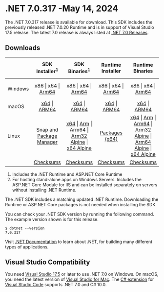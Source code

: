 # .NET 7.0.317 -May 14, 2024

The .NET 7.0.317 release is available for download. This SDK includes the previously released .NET 7.0.20 Runtime and is in support of Visual Studio 17.5 release. The latest 7.0 release is always listed at [.NET 7.0 Releases](../README.md).

## Downloads

|           | SDK Installer<sup>1</sup>                        | SDK Binaries<sup>1</sup>                 | Runtime Installer                                        | Runtime Binaries                                 | ASP.NET Core Runtime           |Windows Desktop Runtime          |
| --------- | :------------------------------------------:     | :----------------------:                 | :---------------------------:                            | :-------------------------:                      | :-----------------:            | :-----------------:            |
| Windows   | [x86][dotnet-sdk-win-x86.exe] \| [x64][dotnet-sdk-win-x64.exe] \| [Arm64][dotnet-sdk-win-arm64.exe] | [x86][dotnet-sdk-win-x86.zip] \| [x64][dotnet-sdk-win-x64.zip] \|  [Arm64][dotnet-sdk-win-arm64.zip] | [x86][dotnet-runtime-win-x86.exe] \| [x64][dotnet-runtime-win-x64.exe] \| [Arm64][dotnet-runtime-win-arm64.exe] | [x86][dotnet-runtime-win-x86.zip] \| [x64][dotnet-runtime-win-x64.zip] \| [Arm64][dotnet-runtime-win-arm64.zip] | [x86][aspnetcore-runtime-win-x86.exe] \| [x64][aspnetcore-runtime-win-x64.exe] \|<br/> [Hosting Bundle][dotnet-hosting-win.exe]<sup>2</sup> | [x86][windowsdesktop-runtime-win-x86.exe] \| [x64][windowsdesktop-runtime-win-x64.exe] \| [Arm64][windowsdesktop-runtime-win-arm64.exe] |
| macOS     | [x64][dotnet-sdk-osx-x64.pkg] \| [ARM64][dotnet-sdk-osx-arm64.pkg] | [x64][dotnet-sdk-osx-x64.tar.gz] \| [ARM64][dotnet-sdk-osx-arm64.tar.gz]  | [x64][dotnet-runtime-osx-x64.pkg] \| [ARM64][dotnet-runtime-osx-arm64.pkg] | [x64][dotnet-runtime-osx-x64.tar.gz] \| [ARM64][dotnet-runtime-osx-arm64.tar.gz]| [x64][aspnetcore-runtime-osx-x64.tar.gz] \| [ARM64][aspnetcore-runtime-osx-arm64.tar.gz] | - |<sup>1</sup>
| Linux     |  [Snap and Package Manager](../install-linux.md)  | [x64][dotnet-sdk-linux-x64.tar.gz] \| [Arm][dotnet-sdk-linux-arm.tar.gz]  \| [Arm64][dotnet-sdk-linux-arm64.tar.gz] \| [Arm32 Alpine][dotnet-sdk-linux-musl-arm.tar.gz]  \| [x64 Alpine][dotnet-sdk-linux-musl-x64.tar.gz] | [Packages (x64)][linux-packages] | [x64][dotnet-runtime-linux-x64.tar.gz] \| [Arm][dotnet-runtime-linux-arm.tar.gz] \| [Arm64][dotnet-runtime-linux-arm64.tar.gz] \| [Arm32 Alpine][dotnet-runtime-linux-musl-arm.tar.gz] \| [Arm64 Alpine][dotnet-runtime-linux-musl-arm64.tar.gz] \| [x64 Alpine][dotnet-runtime-linux-musl-x64.tar.gz]  | [x64][aspnetcore-runtime-linux-x64.tar.gz]<sup>1</sup>  \| [Arm][aspnetcore-runtime-linux-arm.tar.gz]<sup>1</sup> \| [Arm64][aspnetcore-runtime-linux-arm64.tar.gz]<sup>1</sup> \| [x64 Alpine][aspnetcore-runtime-linux-musl-x64.tar.gz] | - | <sup>1</sup> |
|  | [Checksums][checksums-sdk]                             | [Checksums][checksums-sdk]                                      | [Checksums][checksums-runtime]                             | [Checksums][checksums-runtime]  | [Checksums][checksums-runtime]  | [Checksums][checksums-runtime]

1. Includes the .NET Runtime and ASP.NET Core Runtime
2. For hosting stand-alone apps on Windows Servers. Includes the ASP.NET Core Module for IIS and can be installed separately on servers without installing .NET Runtime.

The .NET SDK includes a matching updated .NET Runtime. Downloading the Runtime or ASP.NET Core packages is not needed when installing the SDK.

You can check your .NET SDK version by running the following command. The example version shown is for this release.

```console
$ dotnet --version
7.0.317
```
Visit [.NET Documentation](https://learn.microsoft.com/dotnet/) to learn about .NET, for building many different types of applications.

## Visual Studio Compatibility

You need [Visual Studio 17.5](https://visualstudio.microsoft.com) or later to use .NET 7.0 on Windows. On macOS, you need the latest version of [Visual Studio for Mac](https://visualstudio.microsoft.com/vs/mac/). The [C# extension](https://code.visualstudio.com/docs/languages/dotnet) for [Visual Studio Code](https://code.visualstudio.com/) supports .NET 7.0 and C# 10.0.

[blob-runtime]: https://dotnetcli.blob.core.windows.net/dotnet/Runtime/
[blob-sdk]: https://dotnetcli.blob.core.windows.net/dotnet/Sdk/
[release-notes]: https://github.com/dotnet/core/blob/main/release-notes/7.0/7.0.20/7.0.317.md

[checksums-runtime]: https://dotnetcli.blob.core.windows.net/dotnet/checksums/7.0.20-sha.txt
[checksums-sdk]: https://dotnetcli.blob.core.windows.net/dotnet/checksums/7.0.20-sha.txt

[linux-install]: https://learn.microsoft.com/dotnet/core/install/linux
[linux-setup]: https://github.com/dotnet/core/blob/main/Documentation/linux-setup.md

[dotnet-blog]:  https://devblogs.microsoft.com/dotnet/february-2024-updates/
[aspnet-blog]: https://devblogs.microsoft.com/dotnet/announcing-asp-net-core-in-net-7/
[maui-blog]: https://devblogs.microsoft.com/dotnet/update-on-dotnet-maui/

[linux-packages]: ../install-linux.md


[//]: # ( Runtime 7.0.20)
[dotnet-runtime-linux-arm.tar.gz]: https://download.visualstudio.microsoft.com/download/pr/06e8869b-e332-411b-aea2-7e29daae6953/6b8f60cbb630acd5d94219faa15faf6f/dotnet-runtime-7.0.20-linux-arm.tar.gz
[dotnet-runtime-linux-arm64.tar.gz]: https://download.visualstudio.microsoft.com/download/pr/af6e12de-a63c-449f-b35b-b72ec6ee3da5/ae129eca3d734117d14cd5965dca93a3/dotnet-runtime-7.0.20-linux-arm64.tar.gz
[dotnet-runtime-linux-musl-arm.tar.gz]: https://download.visualstudio.microsoft.com/download/pr/7d1ca778-4415-451e-873a-dc4062d8d9a9/f38f41e5784c0832e24fe18a938ed5e5/dotnet-runtime-7.0.20-linux-musl-arm.tar.gz
[dotnet-runtime-linux-musl-arm64.tar.gz]: https://download.visualstudio.microsoft.com/download/pr/c30b2e10-7c18-447c-b66b-47bf12f88692/0d5fbdecc6b2cc86fd2f43ebfffd7aa2/dotnet-runtime-7.0.20-linux-musl-arm64.tar.gz
[dotnet-runtime-linux-musl-x64.tar.gz]: https://download.visualstudio.microsoft.com/download/pr/3297a5d6-9f41-4098-9597-c1b966c19983/46559d0d813b36264fb414562caca171/dotnet-runtime-7.0.20-linux-musl-x64.tar.gz
[dotnet-runtime-linux-x64.tar.gz]: https://download.visualstudio.microsoft.com/download/pr/2c5981ff-0f0c-47ab-bff4-0ea4919b395b/cbfdfa7f35d133b0bdef87fa3830bfa0/dotnet-runtime-7.0.20-linux-x64.tar.gz
[dotnet-runtime-osx-arm64.pkg]: https://download.visualstudio.microsoft.com/download/pr/bf9731fe-26de-49ef-bb2f-a683a72783b5/d335696addb5b35eabde194cdd4300a1/dotnet-runtime-7.0.20-osx-arm64.pkg
[dotnet-runtime-osx-arm64.tar.gz]: https://download.visualstudio.microsoft.com/download/pr/50dbf5c1-942d-4fd8-b646-1f024326ec1c/5fb99e9dae294298a8131757b3ea829e/dotnet-runtime-7.0.20-osx-arm64.tar.gz
[dotnet-runtime-osx-x64.pkg]: https://download.visualstudio.microsoft.com/download/pr/c2dbd8b5-ffba-4ee4-83fa-277d6c3155e1/ac7b2ae9d57a82b4d71d793f5d3a0493/dotnet-runtime-7.0.20-osx-x64.pkg
[dotnet-runtime-osx-x64.tar.gz]: https://download.visualstudio.microsoft.com/download/pr/cbade9d9-be1e-46c0-9f90-13ba882965dc/31c86e8f4beaf0e5ad9ad35a408be7de/dotnet-runtime-7.0.20-osx-x64.tar.gz
[dotnet-runtime-win-arm64.exe]: https://download.visualstudio.microsoft.com/download/pr/a0f644d8-1e44-47cd-893a-9887a750f3fe/a16530341133ea8071ac36257f53d277/dotnet-runtime-7.0.20-win-arm64.exe
[dotnet-runtime-win-arm64.zip]: https://download.visualstudio.microsoft.com/download/pr/793b861e-249a-4dae-a2a8-0db850367237/59b58f885bcd160c4427232972249acb/dotnet-runtime-7.0.20-win-arm64.zip
[dotnet-runtime-win-x64.exe]: https://download.visualstudio.microsoft.com/download/pr/be7eaed0-4e32-472b-b53e-b08ac3433a22/fc99a5977c57cbfb93b4afb401953818/dotnet-runtime-7.0.20-win-x64.exe
[dotnet-runtime-win-x64.zip]: https://download.visualstudio.microsoft.com/download/pr/990ff1f7-b5df-4a80-a65e-7cff3a1a263c/f1a2f3cab0d1787618f7d8043e3a6827/dotnet-runtime-7.0.20-win-x64.zip
[dotnet-runtime-win-x86.exe]: https://download.visualstudio.microsoft.com/download/pr/b2e820bd-b591-43df-ab10-1eeb7998cc18/661ca79db4934c6247f5c7a809a62238/dotnet-runtime-7.0.20-win-x86.exe
[dotnet-runtime-win-x86.zip]: https://download.visualstudio.microsoft.com/download/pr/f479b75e-9ecb-42ea-8371-c94f411eda8d/0cd700d75f1d04e9108bc4213f8a41ec/dotnet-runtime-7.0.20-win-x86.zip

[//]: # ( WindowsDesktop 7.0.20)
[windowsdesktop-runtime-win-arm64.exe]: https://download.visualstudio.microsoft.com/download/pr/de2e5484-866e-4149-a3e2-023c705403f9/68a700c68af757d68ec87daa4b878c96/windowsdesktop-runtime-7.0.20-win-arm64.exe
[windowsdesktop-runtime-win-arm64.zip]: https://download.visualstudio.microsoft.com/download/pr/db2b2cea-224b-454e-97d5-84ee46db11a4/bc345ec0c9af0855a48ec8630e90bdb0/windowsdesktop-runtime-7.0.20-win-arm64.zip
[windowsdesktop-runtime-win-x64.exe]: https://download.visualstudio.microsoft.com/download/pr/08bbfe8f-812d-479f-803b-23ea0bffce47/c320e4b037f3e92ab7ea92c3d7ea3ca1/windowsdesktop-runtime-7.0.20-win-x64.exe
[windowsdesktop-runtime-win-x64.zip]: https://download.visualstudio.microsoft.com/download/pr/1dec4601-40e5-436f-8787-c73850a5a475/e0b9874aae3b945397b62be8242df594/windowsdesktop-runtime-7.0.20-win-x64.zip
[windowsdesktop-runtime-win-x86.exe]: https://download.visualstudio.microsoft.com/download/pr/b840017b-c69f-4724-a152-11020a0039e6/b74aa12e4ee765a3387a7dcd4ba56187/windowsdesktop-runtime-7.0.20-win-x86.exe
[windowsdesktop-runtime-win-x86.zip]: https://download.visualstudio.microsoft.com/download/pr/d40dc6c6-7d20-4141-8f4b-872613248a26/0c8512b118d50b655ed01162b48082cf/windowsdesktop-runtime-7.0.20-win-x86.zip

[//]: # ( ASP 7.0.20)
[aspnetcore-runtime-linux-arm.tar.gz]: https://download.visualstudio.microsoft.com/download/pr/7e8680cf-0baa-4957-99b7-81395b8ff60d/5a9c578ff9aaefc7ed77e63b6a90dc03/aspnetcore-runtime-7.0.20-linux-arm.tar.gz
[aspnetcore-runtime-linux-arm64.tar.gz]: https://download.visualstudio.microsoft.com/download/pr/ae3027ce-cadf-4510-a1aa-125958cf0432/c3d958ba80ec21e9d75ca5e8f43ec2d3/aspnetcore-runtime-7.0.20-linux-arm64.tar.gz
[aspnetcore-runtime-linux-musl-arm.tar.gz]: https://download.visualstudio.microsoft.com/download/pr/40131679-906c-4afd-90f0-576fbed036b1/85a0c856077ad82c29350486ebdb912d/aspnetcore-runtime-7.0.20-linux-musl-arm.tar.gz
[aspnetcore-runtime-linux-musl-arm64.tar.gz]: https://download.visualstudio.microsoft.com/download/pr/6ef9e16e-9a83-401e-8ef5-905ef374b768/725507d68a8bc4a4297e2c82bb1d06db/aspnetcore-runtime-7.0.20-linux-musl-arm64.tar.gz
[aspnetcore-runtime-linux-musl-x64.tar.gz]: https://download.visualstudio.microsoft.com/download/pr/a3f5953c-68f8-48e1-91bb-0ca62199e6db/b3d7a2de0488fd63fa286c3fc371d68f/aspnetcore-runtime-7.0.20-linux-musl-x64.tar.gz
[aspnetcore-runtime-linux-x64.tar.gz]: https://download.visualstudio.microsoft.com/download/pr/09e67261-215a-4003-bcf8-f90d67dcd02b/b32cf12a5c10b1f74e21c8cb03880891/aspnetcore-runtime-7.0.20-linux-x64.tar.gz
[aspnetcore-runtime-osx-arm64.tar.gz]: https://download.visualstudio.microsoft.com/download/pr/2833b957-8fb7-45fa-bf85-4960260ae344/fa4678e8c3ceba67771b5195a2343049/aspnetcore-runtime-7.0.20-osx-arm64.tar.gz
[aspnetcore-runtime-osx-x64.tar.gz]: https://download.visualstudio.microsoft.com/download/pr/65fff3f3-1b87-42aa-b1f9-04e7e318c1af/4bfbb002455b9a037e75791e99a18c19/aspnetcore-runtime-7.0.20-osx-x64.tar.gz
[aspnetcore-runtime-win-arm64.zip]: https://download.visualstudio.microsoft.com/download/pr/b807f90e-8b79-40ed-9878-a06eded4745a/8c4dab5de4d510723b6906f85b1b7f2b/aspnetcore-runtime-7.0.20-win-arm64.zip
[aspnetcore-runtime-win-x64.exe]: https://download.visualstudio.microsoft.com/download/pr/10651a65-8afc-46e3-9287-fecb0e68504e/4c2bf0cdb44612f29d9b3f901098e13e/aspnetcore-runtime-7.0.20-win-x64.exe
[aspnetcore-runtime-win-x64.zip]: https://download.visualstudio.microsoft.com/download/pr/e5424205-fbbb-4c19-a22c-10a7eeb2f918/527b1378927b68e8c6faac6cc40ec5c3/aspnetcore-runtime-7.0.20-win-x64.zip
[aspnetcore-runtime-win-x86.exe]: https://download.visualstudio.microsoft.com/download/pr/d84ac38e-a248-4c8d-b1fe-4ee092d6b4b1/9f0bf370619ab3da8869e467827a6dc6/aspnetcore-runtime-7.0.20-win-x86.exe
[aspnetcore-runtime-win-x86.zip]: https://download.visualstudio.microsoft.com/download/pr/6f95cda4-166a-4281-ba1f-4963ac5fb958/598e690d7e9d8608b0d60122e127ae1f/aspnetcore-runtime-7.0.20-win-x86.zip
[dotnet-hosting-win.exe]: https://download.visualstudio.microsoft.com/download/pr/0d8a8780-8075-4772-9d74-5adf8390448d/702306fe0eff72af00901702db6314e8/dotnet-hosting-7.0.20-win.exe

[//]: # ( SDK 7.0.410)
[dotnet-sdk-linux-arm.tar.gz]: https://download.visualstudio.microsoft.com/download/pr/4b1d565b-7a3d-4e7e-87ad-7c662ec59020/4c6cb8a150efb42f7cea7e0b4c2f61cf/dotnet-sdk-7.0.410-linux-arm.tar.gz
[dotnet-sdk-linux-arm64.tar.gz]: https://download.visualstudio.microsoft.com/download/pr/3e408891-74af-4ccb-9ce8-895f6806a97d/3a589bbf6e264059544cef47be672540/dotnet-sdk-7.0.410-linux-arm64.tar.gz
[dotnet-sdk-linux-musl-arm.tar.gz]: https://download.visualstudio.microsoft.com/download/pr/fb542b02-38a4-4564-bc66-d7822758cf1c/d18f1e24ef1b3cdb4ef10bc641ce9a5b/dotnet-sdk-7.0.410-linux-musl-arm.tar.gz
[dotnet-sdk-linux-musl-arm64.tar.gz]: https://download.visualstudio.microsoft.com/download/pr/7e1f9446-53ee-469e-8dde-cc307306ac61/bce850d1c118b4b6dcf9f808b22a8a54/dotnet-sdk-7.0.410-linux-musl-arm64.tar.gz
[dotnet-sdk-linux-musl-x64.tar.gz]: https://download.visualstudio.microsoft.com/download/pr/6d16b077-939f-435d-8f2e-11813d76db6b/ba4829249b04d6c818bc175846e694b5/dotnet-sdk-7.0.410-linux-musl-x64.tar.gz
[dotnet-sdk-linux-x64.tar.gz]: https://download.visualstudio.microsoft.com/download/pr/0ddc1522-2361-4394-97e9-52318bf51951/c5aef30601a86810f1f8ea89d42c26a0/dotnet-sdk-7.0.410-linux-x64.tar.gz
[dotnet-sdk-osx-arm64.pkg]: https://download.visualstudio.microsoft.com/download/pr/ff89348c-045e-4fdc-bd6c-31b6d3940420/7f6cb1235b86ee021a6186fbd8542a1e/dotnet-sdk-7.0.410-osx-arm64.pkg
[dotnet-sdk-osx-arm64.tar.gz]: https://download.visualstudio.microsoft.com/download/pr/bfba06ea-d182-4a12-8066-fd78413e6cc3/f7940d1e8d8ae641a3a3d65b6bfa1071/dotnet-sdk-7.0.410-osx-arm64.tar.gz
[dotnet-sdk-osx-x64.pkg]: https://download.visualstudio.microsoft.com/download/pr/5c791273-2fbb-4330-9ce0-14e24cf9b1c3/14f324dd113f30fc19a4af2e9038589d/dotnet-sdk-7.0.410-osx-x64.pkg
[dotnet-sdk-osx-x64.tar.gz]: https://download.visualstudio.microsoft.com/download/pr/fc8614cd-f333-4adb-815a-9bbd07e02b16/0ccf5e50cf8fa5c600716395e240aff1/dotnet-sdk-7.0.410-osx-x64.tar.gz
[dotnet-sdk-win-arm64.exe]: https://download.visualstudio.microsoft.com/download/pr/b3b42a6a-dc31-493c-911c-13afa1ee80a8/a437ce5b198836042b6fd3179e5dee40/dotnet-sdk-7.0.410-win-arm64.exe
[dotnet-sdk-win-arm64.zip]: https://download.visualstudio.microsoft.com/download/pr/19704083-a2a1-477b-8baa-ba61839e3c9b/33184cec3b68bd1bf09f75deea79a857/dotnet-sdk-7.0.410-win-arm64.zip
[dotnet-sdk-win-x64.exe]: https://download.visualstudio.microsoft.com/download/pr/6f7abf5c-3f6d-43cc-8f3c-700c27d4976b/b7a3b806505c95c7095ca1e8c057e987/dotnet-sdk-7.0.410-win-x64.exe
[dotnet-sdk-win-x64.zip]: https://download.visualstudio.microsoft.com/download/pr/1c6cf2f4-25f6-4317-94ce-5be9c8ae167d/02364359ad16d626f9dcb55717bd6900/dotnet-sdk-7.0.410-win-x64.zip
[dotnet-sdk-win-x86.exe]: https://download.visualstudio.microsoft.com/download/pr/0da29c3d-29a8-430c-b4a9-80392f7b7af3/44d3db88c5aeb696c764f0ff4e68245e/dotnet-sdk-7.0.410-win-x86.exe
[dotnet-sdk-win-x86.zip]: https://download.visualstudio.microsoft.com/download/pr/4b1577db-7262-49cf-9bc4-251a7c912392/03727d65e6d327e5c500d81c06356618/dotnet-sdk-7.0.410-win-x86.zip

[//]: # ( SDK 7.0.317)
[dotnet-sdk-linux-arm.tar.gz]: https://download.visualstudio.microsoft.com/download/pr/8aacc3f6-bf06-4cb1-ba10-ea76c29bf550/7c657ce9fbaf35843a30a34a7ba0e3c9/dotnet-sdk-7.0.317-linux-arm.tar.gz
[dotnet-sdk-linux-arm64.tar.gz]: https://download.visualstudio.microsoft.com/download/pr/e08e38c2-46b5-45ba-b318-6b0949b3cc2b/1780549adba82e521439b7a0511229ef/dotnet-sdk-7.0.317-linux-arm64.tar.gz
[dotnet-sdk-linux-musl-arm.tar.gz]: https://download.visualstudio.microsoft.com/download/pr/6e895738-571a-4d6f-8519-0d64ad4a95d2/75c8734c8f3dee31dca0591f7634b4f8/dotnet-sdk-7.0.317-linux-musl-arm.tar.gz
[dotnet-sdk-linux-musl-arm64.tar.gz]: https://download.visualstudio.microsoft.com/download/pr/2df5854b-e405-4191-a794-8c24ddb9b95b/b0c9ac55d4f324aa81bb5918e115347c/dotnet-sdk-7.0.317-linux-musl-arm64.tar.gz
[dotnet-sdk-linux-musl-x64.tar.gz]: https://download.visualstudio.microsoft.com/download/pr/9141d472-8ae1-46aa-8218-190017c16ed6/7877e0accaa6b6800570f7b46a831c97/dotnet-sdk-7.0.317-linux-musl-x64.tar.gz
[dotnet-sdk-linux-x64.tar.gz]: https://download.visualstudio.microsoft.com/download/pr/3207f51e-26ad-4d43-9249-5e03e93e5895/af409554ce918557a05f8e8102f199ea/dotnet-sdk-7.0.317-linux-x64.tar.gz
[dotnet-sdk-osx-arm64.pkg]: https://download.visualstudio.microsoft.com/download/pr/96c1aadb-1feb-4291-b6a5-04fe79063abb/05641f9a147fb1ddb08cf49da4635797/dotnet-sdk-7.0.317-osx-arm64.pkg
[dotnet-sdk-osx-arm64.tar.gz]: https://download.visualstudio.microsoft.com/download/pr/697b6485-989f-48d7-86ac-320529a85b35/5b5ed55e7e4e2c0a1ba2c3e0cceefe95/dotnet-sdk-7.0.317-osx-arm64.tar.gz
[dotnet-sdk-osx-x64.pkg]: https://download.visualstudio.microsoft.com/download/pr/a00cc36e-2dd9-4f9a-a63f-77843d1cd20a/4e0dd1552b9a3b4411db34a2657c0c4c/dotnet-sdk-7.0.317-osx-x64.pkg
[dotnet-sdk-osx-x64.tar.gz]: https://download.visualstudio.microsoft.com/download/pr/c03db249-372d-404f-8767-dc7e4a104ade/49d2336dc14b70dc937d8f91716e4fba/dotnet-sdk-7.0.317-osx-x64.tar.gz
[dotnet-sdk-win-arm64.exe]: https://download.visualstudio.microsoft.com/download/pr/80274665-f38c-483b-b631-45c2b1e22eba/1687d3fd28a13b22c464242590c07f72/dotnet-sdk-7.0.317-win-arm64.exe
[dotnet-sdk-win-arm64.zip]: https://download.visualstudio.microsoft.com/download/pr/9747b43e-f44d-40ee-a99e-6fa04bfb6684/ee8115b3f39a102ccb07819c92544e0b/dotnet-sdk-7.0.317-win-arm64.zip
[dotnet-sdk-win-x64.exe]: https://download.visualstudio.microsoft.com/download/pr/82adf17a-3bda-4e3b-9adb-43044467f1b2/b3533ca9b3ad4638776f9c8d4ceb5c28/dotnet-sdk-7.0.317-win-x64.exe
[dotnet-sdk-win-x64.zip]: https://download.visualstudio.microsoft.com/download/pr/b32a6c70-ddda-4dc3-87ee-66e447c7f255/b598d82272f1d9e42e6736059aef2f2c/dotnet-sdk-7.0.317-win-x64.zip
[dotnet-sdk-win-x86.exe]: https://download.visualstudio.microsoft.com/download/pr/681a572a-1174-48cc-a92d-7f1318f8e97c/4ad56a7ab20d34ca3b534e2650ca49c7/dotnet-sdk-7.0.317-win-x86.exe
[dotnet-sdk-win-x86.zip]: https://download.visualstudio.microsoft.com/download/pr/2e3fcaad-a231-4fad-b794-f3411946d1d1/e0e701961ad28c693a3d459619328b88/dotnet-sdk-7.0.317-win-x86.zip

[//]: # ( SDK 7.0.120)
[dotnet-sdk-linux-arm.tar.gz]: https://download.visualstudio.microsoft.com/download/pr/3ab51fcf-7641-4e33-aa59-53b394ae1e2e/79905a3a4708000a7a50da44a7256ad7/dotnet-sdk-7.0.120-linux-arm.tar.gz
[dotnet-sdk-linux-arm64.tar.gz]: https://download.visualstudio.microsoft.com/download/pr/17a7bef9-4696-4b93-a3cb-f4bb9aaf2985/3e19b62d05b8e85b0a46d5dfd99196a5/dotnet-sdk-7.0.120-linux-arm64.tar.gz
[dotnet-sdk-linux-musl-arm.tar.gz]: https://download.visualstudio.microsoft.com/download/pr/202eccdf-4461-42ed-a260-0061216380b1/076bff1764888073337b16ed57dbdbec/dotnet-sdk-7.0.120-linux-musl-arm.tar.gz
[dotnet-sdk-linux-musl-arm64.tar.gz]: https://download.visualstudio.microsoft.com/download/pr/69b2b43d-6e1b-46c8-96b1-6f2e8871dd26/0405b62c3762de24e55635674a37f038/dotnet-sdk-7.0.120-linux-musl-arm64.tar.gz
[dotnet-sdk-linux-musl-x64.tar.gz]: https://download.visualstudio.microsoft.com/download/pr/0aafc9ee-0ca2-484e-b1ce-5f40458d49ed/06cf3c6a1515f931527e8fd6986e3982/dotnet-sdk-7.0.120-linux-musl-x64.tar.gz
[dotnet-sdk-linux-x64.tar.gz]: https://download.visualstudio.microsoft.com/download/pr/8b678e05-b3c7-43ae-a31a-c007a901d939/934ec0853faa6404aa924c99e019f788/dotnet-sdk-7.0.120-linux-x64.tar.gz
[dotnet-sdk-osx-arm64.pkg]: https://download.visualstudio.microsoft.com/download/pr/919d1ff7-6ff9-4d27-8233-f3bd640335eb/f5a46873441501eb16b323bcf09d0e9a/dotnet-sdk-7.0.120-osx-arm64.pkg
[dotnet-sdk-osx-arm64.tar.gz]: https://download.visualstudio.microsoft.com/download/pr/3d081107-64cb-46ef-ab37-41560d585efb/5aa6a70b37790bbea98d7b8c380eacaa/dotnet-sdk-7.0.120-osx-arm64.tar.gz
[dotnet-sdk-osx-x64.pkg]: https://download.visualstudio.microsoft.com/download/pr/c6ced40c-af4b-46e4-a90a-a00c044cd654/fb76a4e520741418ebbba1e7d921ff21/dotnet-sdk-7.0.120-osx-x64.pkg
[dotnet-sdk-osx-x64.tar.gz]: https://download.visualstudio.microsoft.com/download/pr/b1da5ec0-e336-4716-b9ff-77f8160e7878/5c40db0a17dc493eb0be8d047d0c6885/dotnet-sdk-7.0.120-osx-x64.tar.gz
[dotnet-sdk-win-arm64.exe]: https://download.visualstudio.microsoft.com/download/pr/83295386-4d2b-4d35-9293-f45743d9c29d/4c54da5fe4579b316b8172dd22ea6d62/dotnet-sdk-7.0.120-win-arm64.exe
[dotnet-sdk-win-arm64.zip]: https://download.visualstudio.microsoft.com/download/pr/159a33a0-38a3-44ab-94be-91df945e0982/ddee1626ee11b699afa0164682594874/dotnet-sdk-7.0.120-win-arm64.zip
[dotnet-sdk-win-x64.exe]: https://download.visualstudio.microsoft.com/download/pr/63685ece-2b02-46bb-b94e-4bf460f44a80/b382a59eeeae81c3eaabc2e363262c57/dotnet-sdk-7.0.120-win-x64.exe
[dotnet-sdk-win-x64.zip]: https://download.visualstudio.microsoft.com/download/pr/1b1097f3-4f8a-4171-928e-79ec0b5cb26b/7993b534dadbbd236c34772c1559b675/dotnet-sdk-7.0.120-win-x64.zip
[dotnet-sdk-win-x86.exe]: https://download.visualstudio.microsoft.com/download/pr/dda0c8cf-d4a3-4b02-989a-acbbba8e957d/d1ad6c79f377f96f4184e7a4b21e3371/dotnet-sdk-7.0.120-win-x86.exe
[dotnet-sdk-win-x86.zip]: https://download.visualstudio.microsoft.com/download/pr/e0cfc0cf-13ec-4fde-a906-5cacef7c5a8a/b313a194c8c4a878b73d8d92206aedd3/dotnet-sdk-7.0.120-win-x86.zip
